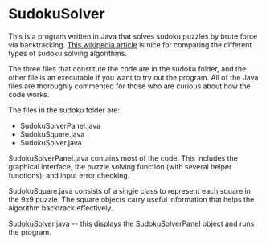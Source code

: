 # SudokuSolver
This is a program written in Java that solves sudoku puzzles by brute force via backtracking. [This wikipedia article](https://en.wikipedia.org/wiki/Sudoku_solving_algorithms) is nice for comparing the different types of sudoku solving algorithms.

The three files that constitute the code are in the sudoku folder, and the other file is an executable if you want to try out the program. All of the Java files are thoroughly commented for those who are curious about how the code works.

The files in the sudoku folder are:
  - SudokuSolverPanel.java
  - SudokuSquare.java
  - SudokuSolver.java

SudokuSolverPanel.java contains most of the code. This includes the graphical interface, the puzzle solving function (with several helper functions), and input error checking. 

SudokuSquare.java consists of a single class to represent each square in the 9x9 puzzle. The square objects carry useful information that helps the algorithm backtrack effectively.

SudokuSolver.java -- this displays the SudokuSolverPanel object and runs the program.



